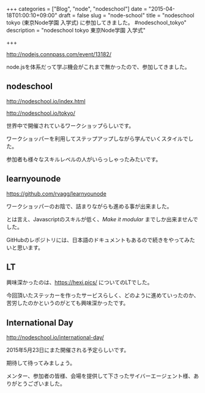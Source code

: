 +++
categories = ["Blog", "node", "nodeschool"]
date = "2015-04-18T01:00:10+09:00"
draft = false
slug = "node-school"
title = "nodeschool tokyo (東京Node学園 入学式) に参加してきました。 #nodeschool_tokyo"
description = "nodeschool tokyo 東京Node学園 入学式"

+++

http://nodejs.connpass.com/event/13182/

node.jsを体系だって学ぶ機会がこれまで無かったので、参加してきました。

## nodeschool

http://nodeschool.io/index.html

http://nodeschool.io/tokyo/

世界中で開催されているワークショップらしいです。

ワークショッパーを利用してステップアップしながら学んでいくスタイルでした。

参加者も様々なスキルレベルの人がいらっしゃったみたいです。

## learnyounode

https://github.com/rvagg/learnyounode

ワークショッパーのお陰で、詰まりながらも進める事が出来ました。

とは言え、Javascriptのスキルが低く、*Make it modular* までしか出来ませんでした。

GitHubのレポジトリには、日本語のドキュメントもあるので続きをやってみたいと思います。

## LT

興味深かったのは、https://hexi.pics/ についてのLTでした。

今回頂いたステッカーを作ったサービスらしく、どのように進めていったのか、苦労したのかというのがとても興味深かったです。

## International Day

http://nodeschool.io/international-day/

2015年5月23日にまた開催される予定らしいです。

期待して待ってみましょう。

メンター、参加者の皆様、会場を提供して下さったサイバーエージェント様、ありがとうございました。

